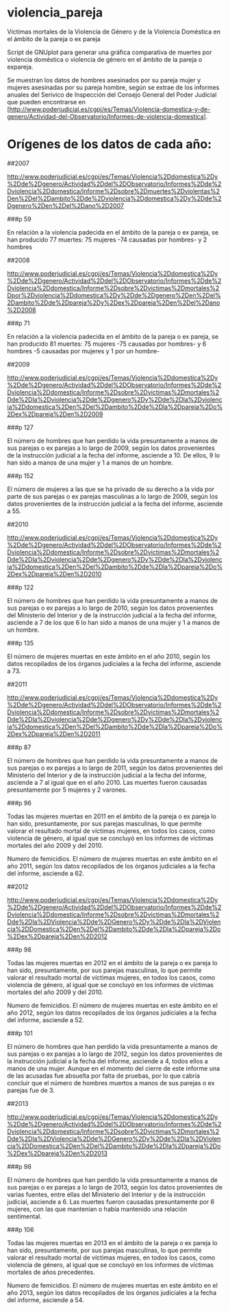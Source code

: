 # violencia_pareja

Víctimas mortales de la Violencia de Género y de la Violencia Doméstica en el ámbito de la pareja o ex pareja

Script de GNUplot para generar una gráfica comparativa de muertes por violencia doméstica o violencia de género en el ámbito de la pareja o expareja.

Se muestran los datos de hombres asesinados por su pareja mujer y mujeres asesinadas por su pareja hombre, según se extrae de los informes anuales del Serivico de Inspección del Consejo General del Poder Judicial que pueden encontrarse en [http://www.poderjudicial.es/cgpj/es/Temas/Violencia-domestica-y-de-genero/Actividad-del-Observatorio/Informes-de-violencia-domestica].

# Orígenes de los datos de cada año:

##2007 

http://www.poderjudicial.es/cgpj/es/Temas/Violencia%2Ddomestica%2Dy%2Dde%2Dgenero/Actividad%2Ddel%2DObservatorio/Informes%2Dde%2Dviolencia%2Ddomestica/Informe%2Dsobre%2Dmuertes%2Dviolentas%2Den%2Del%2Dambito%2Dde%2Dviolencia%2Ddomestica%2Dy%2Dde%2Dgenero%2Den%2Del%2Dano%2D2007

###p 59

En relación a la violencia padecida en el ámbito de la pareja o ex
pareja, se han producido 77 muertes: 75 mujeres -74 causadas
por hombres- y 2 hombres

##2008

http://www.poderjudicial.es/cgpj/es/Temas/Violencia%2Ddomestica%2Dy%2Dde%2Dgenero/Actividad%2Ddel%2DObservatorio/Informes%2Dde%2Dviolencia%2Ddomestica/Informe%2Dsobre%2Dvictimas%2Dmortales%2Dpor%2Dviolencia%2Ddomestica%2Dy%2Dde%2Dgenero%2Den%2Del%2Dambito%2Dde%2Dpareja%2Dy%2Dex%2Dpareja%2Den%2Del%2Dano%2D2008

###p 71

En relación a la violencia padecida en el ámbito de la pareja o ex
pareja, se han producido 81 muertes: 75 mujeres -75 causadas
por hombres- y 6 hombres -5 causadas por mujeres y 1 por un
hombre-

##2009

http://www.poderjudicial.es/cgpj/es/Temas/Violencia%2Ddomestica%2Dy%2Dde%2Dgenero/Actividad%2Ddel%2DObservatorio/Informes%2Dde%2Dviolencia%2Ddomestica/Informe%2Dsobre%2Dvictimas%2Dmortales%2Dde%2Dla%2Dviolencia%2Dde%2Dgenero%2Dy%2Dde%2Dla%2Dviolencia%2Ddomestica%2Den%2Del%2Dambito%2Dde%2Dla%2Dpareja%2Do%2Dex%2Dpareja%2Den%2D2009

###p 127

El número de hombres que han perdido la vida presuntamente a manos de
sus parejas o ex parejas a lo largo de 2009, según los datos provenientes
de la instrucción judicial a la fecha del informe, asciende a 10. De ellos, 9
lo han sido a manos de una mujer y 1 a manos de un hombre.

###p 152

El número de mujeres a las que se ha privado de
su derecho a la vida por parte de sus parejas o ex parejas masculinas a lo
largo de 2009, según los datos provenientes de la instrucción judicial a la
fecha del informe, asciende a 55.

##2010

http://www.poderjudicial.es/cgpj/es/Temas/Violencia%2Ddomestica%2Dy%2Dde%2Dgenero/Actividad%2Ddel%2DObservatorio/Informes%2Dde%2Dviolencia%2Ddomestica/Informe%2Dsobre%2Dvictimas%2Dmortales%2Dde%2Dla%2Dviolencia%2Dde%2Dgenero%2Dy%2Dde%2Dla%2Dviolencia%2Ddomestica%2Den%2Del%2Dambito%2Dde%2Dla%2Dpareja%2Do%2Dex%2Dpareja%2Den%2D2010

###p 122

El número de hombres que han perdido la vida presuntamente a manos de sus
parejas o ex parejas a lo largo de 2010, según los datos provenientes del Ministerio del
Interior y de la instrucción judicial a la fecha del informe, asciende a 7 de los que 6 lo
han sido a manos de una mujer y 1 a manos de un hombre.

###p 135

El número de mujeres muertas en este ámbito en el año 2010, según los datos
recopilados de los órganos judiciales a la fecha del informe, asciende a 73.

##2011

http://www.poderjudicial.es/cgpj/es/Temas/Violencia%2Ddomestica%2Dy%2Dde%2Dgenero/Actividad%2Ddel%2DObservatorio/Informes%2Dde%2Dviolencia%2Ddomestica/Informe%2Dsobre%2Dvictimas%2Dmortales%2Dde%2Dla%2Dviolencia%2Dde%2Dgenero%2Dy%2Dde%2Dla%2Dviolencia%2Ddomestica%2Den%2Del%2Dambito%2Dde%2Dla%2Dpareja%2Do%2Dex%2Dpareja%2Den%2D2011

###p 87

El número de hombres que han perdido la vida presuntamente a manos de sus parejas o
ex parejas a lo largo de 2011, según los datos provenientes del Ministerio del Interior y
de la instrucción judicial a la fecha del informe, asciende a 7 al igual que en el año
2010. Las muertes fueron causadas presuntamente por 5 mujeres y 2 varones.


###p 96

Todas las mujeres muertas en 2011 en el ámbito de la pareja o ex pareja lo han
sido, presuntamente, por sus parejas masculinas, lo que permite valorar el resultado
mortal de víctimas mujeres, en todos los casos, como violencia de género, al igual que
se concluyó en los informes de víctimas mortales del año 2009 y del 2010.

Numero de femicidios.
El número de mujeres muertas en este ámbito en el año 2011, según los datos
recopilados de los órganos judiciales a la fecha del informe, asciende a 62.

##2012

http://www.poderjudicial.es/cgpj/es/Temas/Violencia%2Ddomestica%2Dy%2Dde%2Dgenero/Actividad%2Ddel%2DObservatorio/Informes%2Dde%2Dviolencia%2Ddomestica/Informe%2Dsobre%2Dvictimas%2Dmortales%2Dde%2Dla%2DViolencia%2Dde%2DGenero%2Dy%2Dde%2Dla%2DViolencia%2DDomestica%2Den%2Del%2Dambito%2Dde%2Dla%2Dpareja%2Do%2Dex%2Dpareja%2Den%2D2012

###p 98

Todas las mujeres muertas en 2012 en el ámbito de la pareja o ex
pareja lo han sido, presuntamente, por sus parejas masculinas, lo que
permite valorar el resultado mortal de víctimas mujeres, en todos los
casos, como violencia de género, al igual que se concluyó en los informes
de víctimas mortales del año 2009 y del 2010.

Numero de femicidios.
El número de mujeres muertas en este ámbito en el año 2012,
según los datos recopilados de los órganos judiciales a la fecha del informe,
asciende a 52.

###p 101

El número de hombres que han perdido la vida presuntamente a
manos de sus parejas o ex parejas a lo largo de 2012, según los datos
provenientes de la instrucción judicial a la fecha del informe, asciende a 4,
todos ellos a manos de una mujer. Aunque en el momento del cierre de
este informe una de las acusadas fue absuelta por falta de pruebas, por lo
que cabría concluir que el número de hombres muertos a manos de sus
parejas o ex parejas fue de 3.

##2013

http://www.poderjudicial.es/cgpj/es/Temas/Violencia%2Ddomestica%2Dy%2Dde%2Dgenero/Actividad%2Ddel%2DObservatorio/Informes%2Dde%2Dviolencia%2Ddomestica/Informe%2Dsobre%2Dvictimas%2Dmortales%2Dde%2Dla%2DViolencia%2Dde%2DGenero%2Dy%2Dde%2Dla%2DViolencia%2DDomestica%2Den%2Del%2Dambito%2Dde%2Dla%2Dpareja%2Do%2Dex%2Dpareja%2Den%2D2013

###p 98

El número de hombres que han perdido la vida presuntamente a manos
de sus parejas o ex parejas a lo largo de 2013, según los datos
provenientes de varias fuentes, entre ellas del Ministerio del Interior y de
la instrucción judicial, asciende a 6. Las muertes fueron causadas
presuntamente por 6 mujeres, con las que mantenían o había mantenido
una relación sentimental.

###p 106

Todas las mujeres muertas en 2013 en el ámbito de la pareja o ex
pareja lo han sido, presuntamente, por sus parejas masculinas, lo que
permite valorar el resultado mortal de víctimas mujeres, en todos los
casos, como violencia de género, al igual que se concluyó en los
informes de víctimas mortales de años precedentes.

Numero de femicidios.
El número de mujeres muertas en este ámbito en el año 2013,
según los datos recopilados de los órganos judiciales a la fecha del
informe, asciende a 54.
